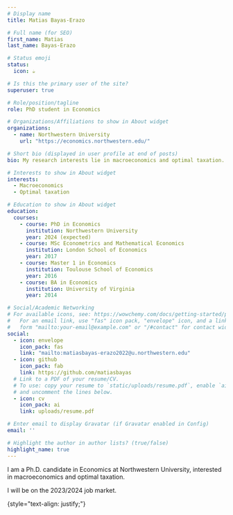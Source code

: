 ```yaml
---
# Display name
title: Matias Bayas-Erazo

# Full name (for SEO)
first_name: Matias 
last_name: Bayas-Erazo

# Status emoji
status:
  icon: ☕️

# Is this the primary user of the site?
superuser: true

# Role/position/tagline
role: PhD student in Economics

# Organizations/Affiliations to show in About widget
organizations:
  - name: Northwestern University
    url: "https://economics.northwestern.edu/"

# Short bio (displayed in user profile at end of posts)
bio: My research interests lie in macroeconomics and optimal taxation.

# Interests to show in About widget
interests:
  - Macroeconomics
  - Optimal taxation

# Education to show in About widget
education:
  courses:
    - course: PhD in Economics
      institution: Northwestern University
      year: 2024 (expected)
    - course: MSc Econometrics and Mathematical Economics
      institution: London School of Economics
      year: 2017
    - course: Master 1 in Economics
      institution: Toulouse School of Economics
      year: 2016
    - course: BA in Economics
      institution: University of Virginia
      year: 2014

# Social/Academic Networking
# For available icons, see: https://wowchemy.com/docs/getting-started/page-builder/#icons
#   For an email link, use "fas" icon pack, "envelope" icon, and a link in the
#   form "mailto:your-email@example.com" or "/#contact" for contact widget.
social:
  - icon: envelope
    icon_pack: fas
    link: "mailto:matiasbayas-erazo2022@u.northwestern.edu"
  - icon: github
    icon_pack: fab
    link: https://github.com/matiasbayas
  # Link to a PDF of your resume/CV.
  # To use: copy your resume to `static/uploads/resume.pdf`, enable `ai` icons in `params.yaml`,
  # and uncomment the lines below.
  - icon: cv
    icon_pack: ai
    link: uploads/resume.pdf

# Enter email to display Gravatar (if Gravatar enabled in Config)
email: ''

# Highlight the author in author lists? (true/false)
highlight_name: true
---
```


I am a Ph.D. candidate in Economics at Northwestern University, interested in macroeconomics and optimal taxation.

I will be on the 2023/2024 job market. 

{style="text-align: justify;"}
